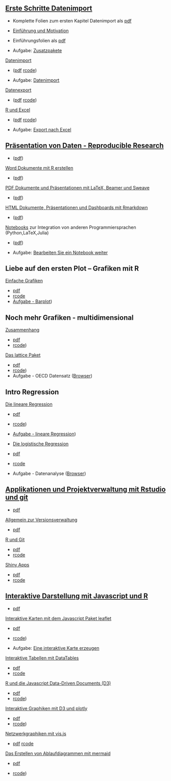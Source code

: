 [Erste Schritte Datenimport](https://github.com/Japhilko/RInterfaces/blob/master/slides/RInterfaces_all2g_1.md)
---------------------------------------------------------------------------------------------------------------

-   Komplette Folien zum ersten Kapitel Datenimport als
    [pdf](https://github.com/Japhilko/RInterfaces/blob/master/slides/RInterfaces_all2g_1.pdf)

-   [Einführung und
    Motivation](https://github.com/Japhilko/RInterfaces/blob/master/slides/Intro.md)

-   Einführungsfolien als
    [pdf](https://github.com/Japhilko/RInterfaces/blob/master/slides/Intro.pdf)

-   Aufgabe:
    [Zusatzpakete](https://github.com/Japhilko/RInterfaces/blob/master/tutorial/Aufgabe_Zusatzpakete.md)

[Datenimport](https://github.com/Japhilko/RInterfaces/blob/master/slides/Datenimport.md)

-   ([pdf](https://github.com/Japhilko/RInterfaces/blob/master/slides/Datenimport.pdf)
    [rcode](https://github.com/Japhilko/RInterfaces/blob/master/slides/Datenimport.R))

-   Aufgabe: [Datenimport](tutorial/Aufgabe_Datenimport.md)

[Datenexport](slides/Datenexport.md)

-   ([pdf](slides/Datenexport.pdf) [rcode](slides/Datenexport.R))

[R und Excel](slides/Rexcel.md)

-   ([pdf](slides/Rexcel.pdf) [rcode](slides/Rexcel.R))

-   Aufgabe: [Export nach Excel](tutorial/Aufgabe_Export2Excel.md)

[Präsentation von Daten - Reproducible Research](https://github.com/Japhilko/RInterfaces/blob/master/slides/RInterfaces_all2g_2.md)
-----------------------------------------------------------------------------------------------------------------------------------

-   ([pdf](slides/RInterfaces_all2g_2.pdf))

[Word Dokumente mit R erstellen](slides/R2word.md)

-   ([pdf](slides/R2word.pdf))

[PDF Dokumente und Präsentationen mit LaTeX, Beamer und
Sweave](slides/R2pdf.md)

-   ([pdf](slides/R2pdf.pdf))

[HTML Dokumente, Präsentationen und Dashboards mit
Rmarkdown](slides/Rmarkdown.md)

-   ([pdf](slides/Rmarkdown.pdf))

[Notebooks](slides/Notebooks.md) zur Integration von anderen
Programmiersprachen (Python,LaTeX,Julia)

-   ([pdf](slides/Notebooks.pdf))

-   Aufgabe: [Bearbeiten Sie ein Notebook
    weiter](tutorial/Aufgabe_Notebook.md)

Liebe auf den ersten Plot – Grafiken mit R
------------------------------------------

[Einfache
Grafiken](https://github.com/Japhilko/IntroR/blob/master/2017/slides/EinfacheGrafiken.md)

-   [pdf](slides/EinfacheGrafiken.pdf)  
-   [rcode](rcode/EinfacheGrafiken.R)
-   [Aufgabe -
    Barplot](https://github.com/Japhilko/IntroR/blob/master/2017/tutorial/Aufgabe_Barplot.md))

Noch mehr Grafiken - multidimensional
-------------------------------------

[Zusammenhang](https://github.com/Japhilko/IntroR/blob/master/2017/slides/Multidimensional.md)

-   [pdf](slides/Multidimensional.pdf)  
-   [rcode](rcode/Multidimensional.R))

[Das lattice
Paket](https://github.com/Japhilko/IntroR/blob/master/2017/slides/LatticePaket.md)

-   [pdf](slides/LatticePaket.pdf)  
-   [rcode](rcode/LatticePaket.R))
-   Aufgabe - OECD Datensatz
    ([Browser](https://github.com/Japhilko/IntroR/blob/master/2017/slides/Aufgabe_OECDdata.md))

Intro Regression
----------------

[Die lineare
Regression](https://github.com/Japhilko/IntroR/blob/master/2017/slides/LineareRegression.md)

-   [pdf](https://github.com/Japhilko/IntroR/blob/master/2017/slides/LineareRegression.pdf)  
-   [rcode](https://github.com/Japhilko/IntroR/blob/master/2017/rcode/LineareRegression.R))

-   [Aufgabe - lineare
    Regression](https://github.com/Japhilko/IntroR/blob/master/2017/tutorial/Aufgabe_LineareRegression.md))

-   [Die logistische
    Regression](https://github.com/Japhilko/IntroR/blob/master/2017/slides/logistischeRegression.md)

-   [pdf](https://github.com/Japhilko/IntroR/blob/master/2017/slides/logistischeRegression.pdf)  
-   [rcode](https://github.com/Japhilko/IntroR/blob/master/2017/rcode/logistischeRegression.R)

-   Aufgabe - Datenanalyse
    ([Browser](https://github.com/Japhilko/IntroR/blob/master/2017/tutorial/Aufgabe_Datenanalyse.md))

[Applikationen und Projektverwaltung mit Rstudio und git](https://github.com/Japhilko/RInterfaces/blob/master/slides/RInterfaces_all2g_5.md)
--------------------------------------------------------------------------------------------------------------------------------------------

-   [pdf](slides/RInterfaces_all2g_5.pdf)

[Allgemein zur Versionsverwaltung](slides/Versionsverwaltung.md)

-   [pdf](slides/Versionsverwaltung.pdf)

[R und Git](slides/Rgit.md)

-   [pdf](slides/Rgit.pdf)  
-   [rcode](rcode/Rgit.R)

[Shiny Apps](slides/shiny.md)

-   [pdf](slides/shiny.pdf)  
-   [rcode](rcode/shiny.R)

[Interaktive Darstellung mit Javascript und R](https://github.com/Japhilko/RInterfaces/blob/master/slides/RInterfaces_all2g_3.md)
---------------------------------------------------------------------------------------------------------------------------------

-   [pdf](slides/RInterfaces_all2g_3.pdf)

[Interaktive Karten mit dem Javascript Paket
leaflet](https://github.com/Japhilko/RInterfaces/blob/master/slides/leaflet.md)

-   [pdf](slides/leaflet.pdf)  
-   [rcode](rcode/leaflet.R))

-   Aufgabe: [Eine interaktive Karte
    erzeugen](tutorial/Aufgabe_leaflet.md)

[Interaktive Tabellen mit
DataTables](https://github.com/Japhilko/RInterfaces/blob/master/slides/DataTables.md)

-   [pdf](slides/DataTables.pdf)  
-   [rcode](rcode/DataTables.R)

[R und die Javascript Data-Driven Documents
(D3)](https://github.com/Japhilko/RInterfaces/blob/master/slides/D3.md)

-   [pdf](slides/D3.pdf)  
-   [rcode](rcode/D3.R))

[Interaktive Graphiken mit D3 und
plotly](https://github.com/Japhilko/RInterfaces/blob/master/slides/plotly.md)

-   [pdf](slides/plotly.pdf)  
-   [rcode](rcode/plotly.R))

[Netzwerkgraphiken mit
vis.js](https://github.com/Japhilko/RInterfaces/blob/master/slides/visNetwork.md)

-   [pdf](slides/visNetwork.pdf) [rcode](rcode/visNetwork.R)

[Das Erstellen von Ablaufdiagrammen mit
mermaid](https://github.com/Japhilko/RInterfaces/blob/master/slides/mermaid.md)

-   [pdf](slides/mermaid.pdf)

-   [rcode](rcode/mermaid.R))
